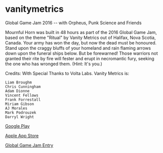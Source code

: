 # vanitymetrics
Global Game Jam 2016 -- with Orpheus, Punk Science and Friends

Mournful Horn was built in 48 hours as part of the 2016 Global Game Jam, based on the theme "Ritual" by Vanity Metrics out of Halifax, Nova Scotia, Canada.
Your army has won the day, but now the dead must be honoured. Stand upon the craggy bluffs of your homeland and rain flaming arrows down upon the funeral ships below.
But be forewarned! Those warriors not granted their rite by fire will fester and erupt in necromantic fury, seeking the one who has wronged them. (Hint: It's you.)

Credits: 
With Special Thanks to Volta Labs.
Vanity Metrics is:

    Liam Broughm
    Chris Cunningham
    Adam Dionne
    Vincent Fellows
    Frank Forrestall
    Miriam Gibson
    AJ Morales
    Mark Podrouzek
    Darryl Wright

[Google Play](https://play.google.com/store/apps/details?id=com.vanitymetrics.mournfulhorn&hl=en)

[Apple App Store](https://itunes.apple.com/us/app/mournful-horn/id1080336764?mt=8)

[Global Game Jam Entry](http://globalgamejam.org/2016/games/mournful-horn)
